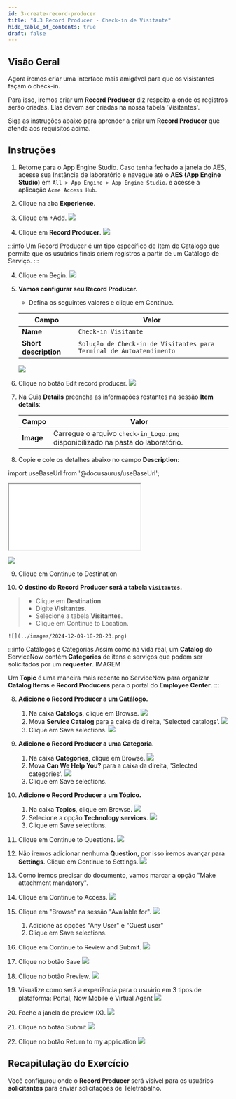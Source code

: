 ```yaml
---
id: 3-create-record-producer
title: "4.3 Record Producer - Check-in de Visitante"
hide_table_of_contents: true
draft: false
---
```


## Visão Geral

Agora iremos criar uma interface mais amigável para que os visistantes façam o check-in.

Para isso, iremos criar um **Record Producer** diz respeito a onde os registros serão criadas. Elas devem ser criadas na nossa tabela 'Visitantes'.

Siga as instruções abaixo para aprender a criar um **Record Producer** que atenda aos requisitos acima.

## Instruções

1. Retorne para o App Engine Studio. Caso tenha fechado a janela do AES, acesse sua Instância de laboratório e navegue até o **AES (App Engine Studio)** em `All > App Engine > App Engine Studio`. e acesse a aplicação `Acme Access Hub`.

2. Clique na aba **Experience**.

3. Clique em <span className="button-tan-blue">+Add</span>.
![](../images/2024-12-09-16-29-19.png)


3. Clique em **Record Producer**.
![](../images/2024-12-09-16-29-42.png)

:::info
Um Record Producer é um tipo específico de Item de Catálogo que permite que os usuários finais criem registros a partir de um Catálogo de Serviço.
:::

4. Clique em <span className="button-purple">Begin</span>.
![](../images/2024-12-09-16-30-13.png)

5. **Vamos configurar seu Record Producer.**
    - Defina os seguintes valores e clique em <span className="button-purple">Continue</span>. 

    | Campo                | Valor                |
    |----------------------|----------------------|
    | **Name**              | `Check-in Visitante` |
    | **Short description** | `Solução de Check-in de Visitantes para Terminal de Autoatendimento` |

    ![](../images/2024-12-09-17-07-32.png)


6. Clique no botão <span className="button-tan-black">Edit record producer</span>.
![](../images/2024-12-09-17-08-05.png)

7. Na Guia **Details** preencha as informações restantes na sessão **Item details**:

    | Campo                | Valor                |
    |----------------------|----------------------|
    | **Image**            |Carregue o arquivo `check-in_Logo.png` disponibilizado na pasta do laboratório. |


8. Copie e cole os detalhes abaixo no campo **Description**: 
    
import useBaseUrl from '@docusaurus/useBaseUrl';

<iframe 
  src={useBaseUrl('/checkin.html')} 
  style={{ width: '100%', height: '250px', border: 'none', borderRadius: '8px' }}
  title="Check-in Process"
></iframe>

![](../images/2024-12-09-18-26-04.png)

9. Clique em <span className="button-purple">Continue to Destination</span>

10.  **O destino do Record Producer será a tabela `Visitantes`.**
   > * Clique em **Destination** 
   > * Digite **Visitantes**.
   > * Selecione a tabela **Visitantes**.
   > * Clique em <span className="button-purple">Continue to Location</span>.

    ![](../images/2024-12-09-18-28-23.png)

:::info Catálogos e Categorias
Assim como na vida real, um **Catalog** do ServiceNow contém **Categories** de itens e serviços que podem ser solicitados por um **requester**.
IMAGEM

Um **Topic** é uma maneira mais recente no ServiceNow para organizar **Catalog Items** e **Record Producers** para o portal do **Employee Center**.
:::

8. **Adicione o Record Producer a um Catálogo.**
    1. Na caixa **Catalogs**, clique em Browse.
    ![](../images/2024-12-09-18-30-20.png)
    2. Mova **Service Catalog** para a caixa da direita, 'Selected catalogs'.
    ![](../images/2024-12-09-18-30-43.png)
    3. Clique em <span className="button-purple">Save selections</span>.
    ![](../images/2024-12-09-18-31-20.png)


9. **Adicione o Record Producer a uma Categoria.**
    1. Na caixa **Categories**, clique em Browse.
    ![](../images/2024-12-09-18-31-52.png)
    2. Mova **Can We Help You?** para a caixa da direita, 'Selected categories'.
    ![](../images/2024-12-09-18-32-16.png)
    3. Clique em <span className="button-purple">Save selections</span>.

10. **Adicione o Record Producer a um Tópico.**
    1. Na caixa **Topics**, clique em Browse.
    ![](../images/2024-12-09-18-49-33.png)
    2. Selecione a opção **Technology services**.
    ![](../images/2024-12-09-18-50-21.png)
    3. Clique em <span className="button-purple">Save selections</span>.
    

11. Clique em <span className="button-purple">Continue to Questions</span>.
    ![](../images/2024-12-09-18-51-03.png)

12. Não iremos adicionar nenhuma **Question**, por isso iremos avançar para **Settings**. Clique em <span className="button-purple">Continue to Settings</span>.
    ![](../images/2024-12-09-18-35-06.png)

13. Como iremos precisar do documento, vamos marcar a opção "Make attachment mandatory".
14. Clique em <span className="button-purple">Continue to Access</span>.
    ![](../images/2024-12-09-18-36-05.png)

15. Clique em "Browse" na sessão "Available for".
    ![](../images/2024-12-09-18-37-37.png)
    1. Adicione as opções "Any User" e "Guest user"
    2. Clique em <span className="button-purple">Save selections</span>.

16. Clique em <span className="button-purple">Continue to Review and Submit</span>.
    ![](../images/2024-12-09-18-39-38.png)

17. Clique no botão <span className="button-purple">Save</span>
    ![](../images/2024-12-09-18-40-18.png)

18. Clique no botão <span className="button-white-purple-border">Preview</span>.
    ![](../images/2024-12-09-18-41-32.png)

19. Visualize como será a experiência para o usuário em 3 tipos de plataforma: Portal, Now Mobile e Virtual Agent
    ![](../images/2024-12-09-18-42-19.png)

20. Feche a janela de preview (X).
    ![](../images/2024-12-09-18-43-01.png)

21. Clique no botão <span className="button-purple">Submit</span>
    ![](../images/2024-12-09-18-43-54.png)

22. Clique no botão <span className="button-purple">Return to my application</span>
    ![](../images/2024-12-09-18-44-30.png)

## Recapitulação do Exercício

Você configurou onde o **Record Producer** será visível para os usuários **solicitantes** para enviar solicitações de Teletrabalho.
